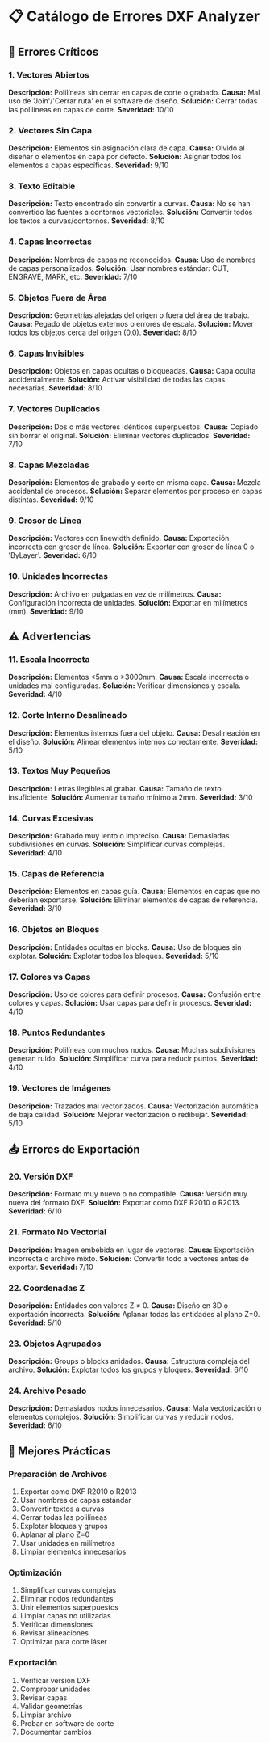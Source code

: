 # 📋 Catálogo de Errores DXF Analyzer

## 🔴 Errores Críticos

### 1. Vectores Abiertos
**Descripción:** Polilíneas sin cerrar en capas de corte o grabado.
**Causa:** Mal uso de 'Join'/'Cerrar ruta' en el software de diseño.
**Solución:** Cerrar todas las polilíneas en capas de corte.
**Severidad:** 10/10

### 2. Vectores Sin Capa
**Descripción:** Elementos sin asignación clara de capa.
**Causa:** Olvido al diseñar o elementos en capa por defecto.
**Solución:** Asignar todos los elementos a capas específicas.
**Severidad:** 9/10

### 3. Texto Editable
**Descripción:** Texto encontrado sin convertir a curvas.
**Causa:** No se han convertido las fuentes a contornos vectoriales.
**Solución:** Convertir todos los textos a curvas/contornos.
**Severidad:** 8/10

### 4. Capas Incorrectas
**Descripción:** Nombres de capas no reconocidos.
**Causa:** Uso de nombres de capas personalizados.
**Solución:** Usar nombres estándar: CUT, ENGRAVE, MARK, etc.
**Severidad:** 7/10

### 5. Objetos Fuera de Área
**Descripción:** Geometrías alejadas del origen o fuera del área de trabajo.
**Causa:** Pegado de objetos externos o errores de escala.
**Solución:** Mover todos los objetos cerca del origen (0,0).
**Severidad:** 8/10

### 6. Capas Invisibles
**Descripción:** Objetos en capas ocultas o bloqueadas.
**Causa:** Capa oculta accidentalmente.
**Solución:** Activar visibilidad de todas las capas necesarias.
**Severidad:** 8/10

### 7. Vectores Duplicados
**Descripción:** Dos o más vectores idénticos superpuestos.
**Causa:** Copiado sin borrar el original.
**Solución:** Eliminar vectores duplicados.
**Severidad:** 7/10

### 8. Capas Mezcladas
**Descripción:** Elementos de grabado y corte en misma capa.
**Causa:** Mezcla accidental de procesos.
**Solución:** Separar elementos por proceso en capas distintas.
**Severidad:** 9/10

### 9. Grosor de Línea
**Descripción:** Vectores con linewidth definido.
**Causa:** Exportación incorrecta con grosor de línea.
**Solución:** Exportar con grosor de línea 0 o 'ByLayer'.
**Severidad:** 6/10

### 10. Unidades Incorrectas
**Descripción:** Archivo en pulgadas en vez de milímetros.
**Causa:** Configuración incorrecta de unidades.
**Solución:** Exportar en milímetros (mm).
**Severidad:** 9/10

## ⚠️ Advertencias

### 11. Escala Incorrecta
**Descripción:** Elementos <5mm o >3000mm.
**Causa:** Escala incorrecta o unidades mal configuradas.
**Solución:** Verificar dimensiones y escala.
**Severidad:** 4/10

### 12. Corte Interno Desalineado
**Descripción:** Elementos internos fuera del objeto.
**Causa:** Desalineación en el diseño.
**Solución:** Alinear elementos internos correctamente.
**Severidad:** 5/10

### 13. Textos Muy Pequeños
**Descripción:** Letras ilegibles al grabar.
**Causa:** Tamaño de texto insuficiente.
**Solución:** Aumentar tamaño mínimo a 2mm.
**Severidad:** 3/10

### 14. Curvas Excesivas
**Descripción:** Grabado muy lento o impreciso.
**Causa:** Demasiadas subdivisiones en curvas.
**Solución:** Simplificar curvas complejas.
**Severidad:** 4/10

### 15. Capas de Referencia
**Descripción:** Elementos en capas guía.
**Causa:** Elementos en capas que no deberían exportarse.
**Solución:** Eliminar elementos de capas de referencia.
**Severidad:** 3/10

### 16. Objetos en Bloques
**Descripción:** Entidades ocultas en blocks.
**Causa:** Uso de bloques sin explotar.
**Solución:** Explotar todos los bloques.
**Severidad:** 5/10

### 17. Colores vs Capas
**Descripción:** Uso de colores para definir procesos.
**Causa:** Confusión entre colores y capas.
**Solución:** Usar capas para definir procesos.
**Severidad:** 4/10

### 18. Puntos Redundantes
**Descripción:** Polilíneas con muchos nodos.
**Causa:** Muchas subdivisiones generan ruido.
**Solución:** Simplificar curva para reducir puntos.
**Severidad:** 4/10

### 19. Vectores de Imágenes
**Descripción:** Trazados mal vectorizados.
**Causa:** Vectorización automática de baja calidad.
**Solución:** Mejorar vectorización o redibujar.
**Severidad:** 5/10

## 📤 Errores de Exportación

### 20. Versión DXF
**Descripción:** Formato muy nuevo o no compatible.
**Causa:** Versión muy nueva del formato DXF.
**Solución:** Exportar como DXF R2010 o R2013.
**Severidad:** 6/10

### 21. Formato No Vectorial
**Descripción:** Imagen embebida en lugar de vectores.
**Causa:** Exportación incorrecta o archivo mixto.
**Solución:** Convertir todo a vectores antes de exportar.
**Severidad:** 7/10

### 22. Coordenadas Z
**Descripción:** Entidades con valores Z ≠ 0.
**Causa:** Diseño en 3D o exportación incorrecta.
**Solución:** Aplanar todas las entidades al plano Z=0.
**Severidad:** 5/10

### 23. Objetos Agrupados
**Descripción:** Groups o blocks anidados.
**Causa:** Estructura compleja del archivo.
**Solución:** Explotar todos los grupos y bloques.
**Severidad:** 6/10

### 24. Archivo Pesado
**Descripción:** Demasiados nodos innecesarios.
**Causa:** Mala vectorización o elementos complejos.
**Solución:** Simplificar curvas y reducir nodos.
**Severidad:** 6/10

## 🎯 Mejores Prácticas

### Preparación de Archivos
1. Exportar como DXF R2010 o R2013
2. Usar nombres de capas estándar
3. Convertir textos a curvas
4. Cerrar todas las polilíneas
5. Explotar bloques y grupos
6. Aplanar al plano Z=0
7. Usar unidades en milímetros
8. Limpiar elementos innecesarios

### Optimización
1. Simplificar curvas complejas
2. Eliminar nodos redundantes
3. Unir elementos superpuestos
4. Limpiar capas no utilizadas
5. Verificar dimensiones
6. Revisar alineaciones
7. Optimizar para corte láser

### Exportación
1. Verificar versión DXF
2. Comprobar unidades
3. Revisar capas
4. Validar geometrías
5. Limpiar archivo
6. Probar en software de corte
7. Documentar cambios 